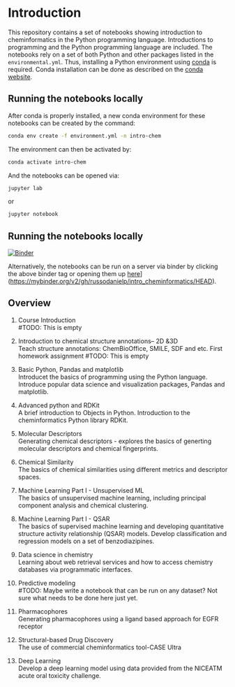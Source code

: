


# Introduction

This repository contains a set of notebooks showing introduction to cheminformatics in the Python programming language.  Introductions to programming and the Python programming language are included.  The notebooks rely on a set of both Python and other packages listed in the `environmental.yml`.  Thus, installing a Python environment using [conda](https://docs.conda.io/en/latest/) is required.  Conda installation can be done as described on the [conda website](https://docs.conda.io/projects/conda/en/latest/user-guide/install/index.html).

## Running the notebooks locally

After conda is properly installed, a new conda environment for these notebooks can be created by the command:
```bash
conda env create -f environment.yml -n intro-chem 
```
The environment can then be activated by:
```bash
conda activate intro-chem
```
And the notebooks can be opened via:
```bash
jupyter lab
```
or 
```bash
jupyter notebook
```

## Running the notebooks locally

[![Binder](https://mybinder.org/badge_logo.svg)](https://mybinder.org/v2/gh/russodanielp/intro_cheminformatics/HEAD)

Alternatively, the notebooks can be run on a server via binder by clicking the above binder tag or opening them up [here](https://mybinder.org/badge_logo.svg)](https://mybinder.org/v2/gh/russodanielp/intro_cheminformatics/HEAD).  


## Overview

1) Course Introduction  
#TODO: This is empty

2)  Introduction to chemical structure annotations– 2D &3D  
Teach structure annotations: ChemBioOffice, SMILE, SDF and etc. First homework assignment
#TODO: This is empty

3) Basic Python, Pandas and matplotlib  
Introducet the basics of programming using the Python language.  Introduce popular data science and visualization packages, Pandas and matplotlib.

5) Advanced python and RDKit   
A brief introduction to Objects in Python.  Introduction to the cheminformatics Python library RDKit.

4) Molecular Descriptors   
Generating chemical descriptors - explores the basics of generting molecular descriptors and chemical fingerprints.

6) Chemical Similarity  
The basics of chemical similarities using different metrics and descriptor spaces.

7) Machine Learning Part I - Unsupervised ML  
The basics of unsupervised machine learning, including principal component analysis and chemical clustering. 

8) Machine Learning Part I - QSAR  
The basics of supervised machine learning and developing quantitative structure activity relationship (QSAR) models.  Develop classification and regression models on a set of benzodiazipines. 

9) Data science in chemistry  
Learning about web retrieval services and how to access chemistry databases via programmatic interfaces.

10) Predictive modeling  
#TODO: Maybe write a notebook that can be run on any dataset?  Not sure what needs to be done here just yet.  

11) Pharmacophores  
Generating pharmacophores using a ligand based approach for EGFR receptor

12) Structural-based Drug Discovery  
The use of commercial cheminformatics tool-CASE Ultra
  

13) Deep Learning   
Develop a deep learning model using data provided from the NICEATM acute oral toxicity challenge.
